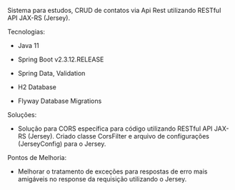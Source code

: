 Sistema para estudos, CRUD de contatos via Api Rest utilizando RESTful API JAX-RS (Jersey).

Tecnologias:

- Java 11

- Spring Boot v2.3.12.RELEASE

- Spring Data, Validation

- H2 Database

- Flyway Database Migrations

Soluções:

- Solução para CORS específica para código utilizando RESTful API JAX-RS (Jersey). Criado classe CorsFilter e arquivo de configurações (JerseyConfig) para o Jersey.


Pontos de Melhoria:
- Melhorar o tratamento de exceções para respostas de erro mais amigáveis no response da requisição utilizando o Jersey.
